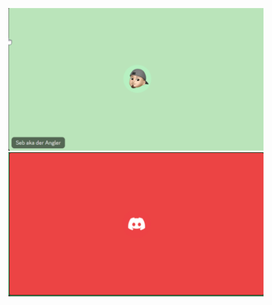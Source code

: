 ![Fancy logo](./bdcbd55f0c1fff713ae172734977f768.png#gh-dark-mode-only)
![Fancy logo](./8044ab44aba951b9b9bd6cd6c1498f28.png#gh-light-mode-only)
